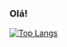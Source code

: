 ### Olá!

[![Top Langs](https://github-readme-stats.vercel.app/api/top-langs/?username=sidneidecerqueira)](https://github.com/anuraghazra/github-readme-stats)


<!--
**sidneidecerqueira/sidneidecerqueira** is a ✨ _special_ ✨ repository because its `README.md` (this file) appears on your GitHub profile.

Here are some ideas to get you started:

- 🔭 I’m currently working on ...
- 🌱 I’m currently learning ...
- 👯 I’m looking to collaborate on ...
- 🤔 I’m looking for help with ...
- 💬 Ask me about ...
- 📫 How to reach me: ...
- 😄 Pronouns: ...
- ⚡ Fun fact: ...
-->
